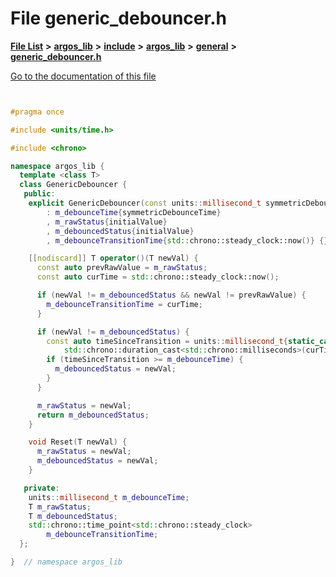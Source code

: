 

# File generic\_debouncer.h

[**File List**](files.md) **>** [**argos\_lib**](dir_f9cbf5730473812e84551a5945ef39f8.md) **>** [**include**](dir_0330651415bf66743a1cd99e3d0db0bc.md) **>** [**argos\_lib**](dir_934baf9e7d2bb4710ca41f9f25ef3ea4.md) **>** [**general**](dir_ce90de3a31c0930a75a0088390301e44.md) **>** [**generic\_debouncer.h**](generic__debouncer_8h.md)

[Go to the documentation of this file](generic__debouncer_8h.md)


```C++


#pragma once

#include <units/time.h>

#include <chrono>

namespace argos_lib {
  template <class T>
  class GenericDebouncer {
   public:
    explicit GenericDebouncer(const units::millisecond_t symmetricDebounceTime, T initialValue = {})
        : m_debounceTime{symmetricDebounceTime}
        , m_rawStatus{initialValue}
        , m_debouncedStatus{initialValue}
        , m_debounceTransitionTime{std::chrono::steady_clock::now()} {}

    [[nodiscard]] T operator()(T newVal) {
      const auto prevRawValue = m_rawStatus;
      const auto curTime = std::chrono::steady_clock::now();

      if (newVal != m_debouncedStatus && newVal != prevRawValue) {
        m_debounceTransitionTime = curTime;
      }

      if (newVal != m_debouncedStatus) {
        const auto timeSinceTransition = units::millisecond_t{static_cast<double>(
            std::chrono::duration_cast<std::chrono::milliseconds>(curTime - m_debounceTransitionTime).count())};
        if (timeSinceTransition >= m_debounceTime) {
          m_debouncedStatus = newVal;
        }
      }

      m_rawStatus = newVal;
      return m_debouncedStatus;
    }

    void Reset(T newVal) {
      m_rawStatus = newVal;
      m_debouncedStatus = newVal;
    }

   private:
    units::millisecond_t m_debounceTime;
    T m_rawStatus;        
    T m_debouncedStatus;  
    std::chrono::time_point<std::chrono::steady_clock>
        m_debounceTransitionTime;  
  };

}  // namespace argos_lib
```


